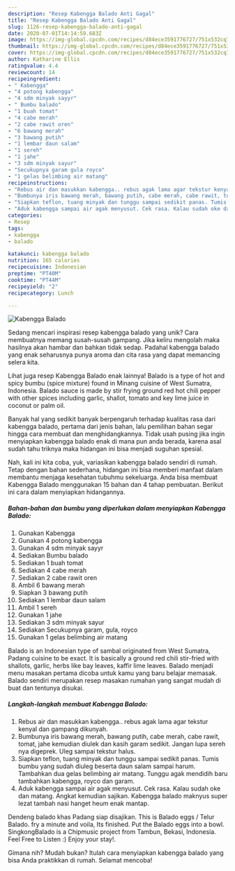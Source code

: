 ```yaml
---
description: "Resep Kabengga Balado Anti Gagal"
title: "Resep Kabengga Balado Anti Gagal"
slug: 1126-resep-kabengga-balado-anti-gagal
date: 2020-07-01T14:14:59.683Z
image: https://img-global.cpcdn.com/recipes/d84ece3591776727/751x532cq70/kabengga-balado-foto-resep-utama.jpg
thumbnail: https://img-global.cpcdn.com/recipes/d84ece3591776727/751x532cq70/kabengga-balado-foto-resep-utama.jpg
cover: https://img-global.cpcdn.com/recipes/d84ece3591776727/751x532cq70/kabengga-balado-foto-resep-utama.jpg
author: Katharine Ellis
ratingvalue: 4.4
reviewcount: 14
recipeingredient:
- " Kabengga"
- "4 potong kabengga"
- "4 sdm minyak sayyr"
- " Bumbu balado"
- "1 buah tomat"
- "4 cabe merah"
- "2 cabe rawit oren"
- "6 bawang merah"
- "3 bawang putih"
- "1 lembar daun salam"
- "1 sereh"
- "1 jahe"
- "3 sdm minyak sayur"
- "Secukupnya garam gula royco"
- "1 gelas belimbing air matang"
recipeinstructions:
- "Rebus air dan masukkan kabengga.. rebus agak lama agar tekstur kenyal dan gampang dikunyah."
- "Bumbunya iris bawang merah, bawang putih, cabe merah, cabe rawit, tomat, jahe kemudian diulek dan kasih garam sedikit. Jangan lupa sereh nya digeprek. Uleg sampai tekstur halus."
- "Siapkan teflon, tuang minyak dan tunggu sampai sedikit panas. Tumis bumbu yang sudah diuleg beserta daun salam sampai harum. Tambahkan dua gelas belimbing air matang. Tunggu agak mendidih baru tambahkan kabengga, royco dan garam."
- "Aduk kabengga sampai air agak menyusut. Cek rasa. Kalau sudah oke dan matang. Angkat kemudian sajikan. Kabengga balado maknyus super lezat tambah nasi hanget heum enak mantap."
categories:
- Resep
tags:
- kabengga
- balado

katakunci: kabengga balado 
nutrition: 165 calories
recipecuisine: Indonesian
preptime: "PT40M"
cooktime: "PT44M"
recipeyield: "2"
recipecategory: Lunch

---
```



![Kabengga Balado](https://img-global.cpcdn.com/recipes/d84ece3591776727/751x532cq70/kabengga-balado-foto-resep-utama.jpg)

Sedang mencari inspirasi resep kabengga balado yang unik? Cara membuatnya memang susah-susah gampang. Jika keliru mengolah maka hasilnya akan hambar dan bahkan tidak sedap. Padahal kabengga balado yang enak seharusnya punya aroma dan cita rasa yang dapat memancing selera kita.

Lihat juga resep Kabengga Balado enak lainnya! Balado is a type of hot and spicy bumbu (spice mixture) found in Minang cuisine of West Sumatra, Indonesia. Balado sauce is made by stir frying ground red hot chili pepper with other spices including garlic, shallot, tomato and key lime juice in coconut or palm oil.

Banyak hal yang sedikit banyak berpengaruh terhadap kualitas rasa dari kabengga balado, pertama dari jenis bahan, lalu pemilihan bahan segar hingga cara membuat dan menghidangkannya. Tidak usah pusing jika ingin menyiapkan kabengga balado enak di mana pun anda berada, karena asal sudah tahu triknya maka hidangan ini bisa menjadi suguhan spesial.


Nah, kali ini kita coba, yuk, variasikan kabengga balado sendiri di rumah. Tetap dengan bahan sederhana, hidangan ini bisa memberi manfaat dalam membantu menjaga kesehatan tubuhmu sekeluarga. Anda bisa membuat Kabengga Balado menggunakan 15 bahan dan 4 tahap pembuatan. Berikut ini cara dalam menyiapkan hidangannya.

<!--inarticleads1-->

##### Bahan-bahan dan bumbu yang diperlukan dalam menyiapkan Kabengga Balado:

1. Gunakan  Kabengga
1. Gunakan 4 potong kabengga
1. Gunakan 4 sdm minyak sayyr
1. Sediakan  Bumbu balado
1. Sediakan 1 buah tomat
1. Sediakan 4 cabe merah
1. Sediakan 2 cabe rawit oren
1. Ambil 6 bawang merah
1. Siapkan 3 bawang putih
1. Sediakan 1 lembar daun salam
1. Ambil 1 sereh
1. Gunakan 1 jahe
1. Sediakan 3 sdm minyak sayur
1. Sediakan Secukupnya garam, gula, royco
1. Gunakan 1 gelas belimbing air matang


Balado is an Indonesian type of sambal originated from West Sumatra, Padang cuisine to be exact. It is basically a ground red chili stir-fried with shallots, garlic, herbs like bay leaves, kaffir lime leaves. Balado menjadi menu masakan pertama dicoba untuk kamu yang baru belajar memasak. Balado sendiri merupakan resep masakan rumahan yang sangat mudah di buat dan tentunya disukai. 

<!--inarticleads2-->

##### Langkah-langkah membuat Kabengga Balado:

1. Rebus air dan masukkan kabengga.. rebus agak lama agar tekstur kenyal dan gampang dikunyah.
1. Bumbunya iris bawang merah, bawang putih, cabe merah, cabe rawit, tomat, jahe kemudian diulek dan kasih garam sedikit. Jangan lupa sereh nya digeprek. Uleg sampai tekstur halus.
1. Siapkan teflon, tuang minyak dan tunggu sampai sedikit panas. Tumis bumbu yang sudah diuleg beserta daun salam sampai harum. Tambahkan dua gelas belimbing air matang. Tunggu agak mendidih baru tambahkan kabengga, royco dan garam.
1. Aduk kabengga sampai air agak menyusut. Cek rasa. Kalau sudah oke dan matang. Angkat kemudian sajikan. Kabengga balado maknyus super lezat tambah nasi hanget heum enak mantap.


Dendeng balado khas Padang siap disajikan. This is Balado eggs / Telur Balado. fry a minute and voila, Its finished. Put the Balado eggs into a bowl. SingkongBalado is a Chipmusic project from Tambun, Bekasi, Indonesia. Feel Free to Listen :) Enjoy your stay!. 

Gimana nih? Mudah bukan? Itulah cara menyiapkan kabengga balado yang bisa Anda praktikkan di rumah. Selamat mencoba!
